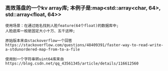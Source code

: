 ### 高效落盘的一个kv array库; 本例子是:map<std::array<char, 64>, std::array<float, 64>>

```
使用场景：在通过姓名找到人脸feature(64个float)的数据库中;
人脸底库一般是固定大小十万、五千这种;

原始版本来自stackoverflow一个回答
https://stackoverflow.com/questions/48409391/faster-way-to-read-write-a-stdunordered-map-from-to-a-file

使用到一个字符串转uint64库来自
https://blog.csdn.net/qq_43561345/article/details/116612560

```
